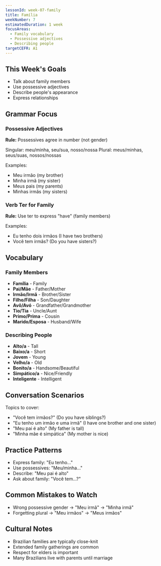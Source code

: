 ```yaml
---
lessonId: week-07-family
title: Família
weekNumber: 7
estimatedDuration: 1 week
focusAreas:
  - Family vocabulary
  - Possessive adjectives
  - Describing people
targetCEFR: A1
---
```


## This Week's Goals

- Talk about family members
- Use possessive adjectives
- Describe people's appearance
- Express relationships

## Grammar Focus

### Possessive Adjectives

**Rule:** Possessives agree in number (not gender)

Singular: meu/minha, seu/sua, nosso/nossa
Plural: meus/minhas, seus/suas, nossos/nossas

Examples:
- Meu irmão (my brother)
- Minha irmã (my sister)
- Meus pais (my parents)
- Minhas irmãs (my sisters)

### Verb Ter for Family

**Rule:** Use ter to express "have" (family members)

Examples:
- Eu tenho dois irmãos (I have two brothers)
- Você tem irmãs? (Do you have sisters?)

## Vocabulary

### Family Members
- **Família** - Family
- **Pai/Mãe** - Father/Mother
- **Irmão/Irmã** - Brother/Sister
- **Filho/Filha** - Son/Daughter
- **Avô/Avó** - Grandfather/Grandmother
- **Tio/Tia** - Uncle/Aunt
- **Primo/Prima** - Cousin
- **Marido/Esposa** - Husband/Wife

### Describing People
- **Alto/a** - Tall
- **Baixo/a** - Short
- **Jovem** - Young
- **Velho/a** - Old
- **Bonito/a** - Handsome/Beautiful
- **Simpático/a** - Nice/Friendly
- **Inteligente** - Intelligent

## Conversation Scenarios

Topics to cover:
- "Você tem irmãos?" (Do you have siblings?)
- "Eu tenho um irmão e uma irmã" (I have one brother and one sister)
- "Meu pai é alto" (My father is tall)
- "Minha mãe é simpática" (My mother is nice)

## Practice Patterns

- Express family: "Eu tenho..."
- Use possessives: "Meu/minha..."
- Describe: "Meu pai é alto"
- Ask about family: "Você tem...?"

## Common Mistakes to Watch

- Wrong possessive gender → "Meu irmã" → "Minha irmã"
- Forgetting plural → "Meu irmãos" → "Meus irmãos"

## Cultural Notes

- Brazilian families are typically close-knit
- Extended family gatherings are common
- Respect for elders is important
- Many Brazilians live with parents until marriage
